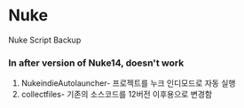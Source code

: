 # Nuke
Nuke Script Backup
<br><h3>In after version of Nuke14, doesn't work</h3>

1. NukeindieAutolauncher- 프로젝트를 누크 인디모드로 자동 실행
2. collectfiles- 기존의 소스코드를 12버전 이후용으로 변경함
